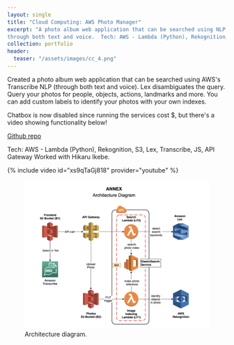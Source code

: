 ```yaml
---
layout: single
title: "Cloud Computing: AWS Photo Manager"
excerpt: "A photo album web application that can be searched using NLP
through both text and voice.  Tech: AWS - Lambda (Python), Rekognition, S3, Lex, Transcribe, JS, API Gateway"
collection: portfolio
header:
  teaser: "/assets/images/cc_4.png"
---
```


Created a photo album web application that can be searched using AWS's Transcribe NLP (through both text and voice). Lex disambiguates the query. Query your photos for people, objects, actions, landmarks and more. You can add custom labels to identify your photos with your own indexes. 

Chatbox is now disabled since running the services cost $, but there's a video showing functionality below!

[Github repo](https://github.com/jordenjoe/cloud-a2)

Tech: AWS - Lambda (Python), Rekognition, S3, Lex, Transcribe, JS, API Gateway
Worked with Hikaru Ikebe.


{% include video id="xs9qTaGj818" provider="youtube" %}
 <figure>
	<img src='/assets/images/cc_4.png'>
	<figcaption>Architecture diagram.</figcaption>
</figure>